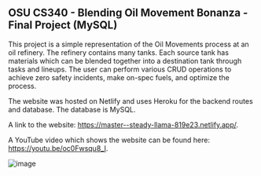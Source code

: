 ## OSU CS340 - Blending Oil Movement Bonanza - Final Project (MySQL)

This project is a simple representation of the Oil Movements process at an oil refinery.  The refinery contains many tanks.  Each source tank has materials which can be blended together into a destination tank through tasks and lineups.  The user can perform various CRUD operations to achieve zero safety incidents, make on-spec fuels, and optimize the process.

The website was hosted on Netlify and uses Heroku for the backend routes and database.  The database is MySQL.

A link to the website: https://master--steady-llama-819e23.netlify.app/.

A YouTube video which shows the website can be found here: https://youtu.be/oc0Fwsqu8_I.

![image](https://user-images.githubusercontent.com/50001855/183305262-4403d298-e1ec-4261-9dc8-f1be2ea29262.png)
